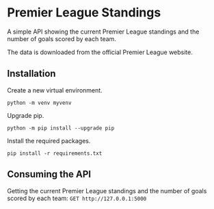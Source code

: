 # Premier League Standings

A simple API showing the current Premier League standings and the number of goals scored by each team.

The data is downloaded from the official Premier League website.


## Installation

Create a new virtual environment.
```
python -m venv myvenv
```
Upgrade pip.
```
python -m pip install --upgrade pip
```
Install the required packages.
```
pip install -r requirements.txt
```

## Consuming the API

Getting the current Premier League standings and the number of goals scored by each team:
`GET http://127.0.0.1:5000`
